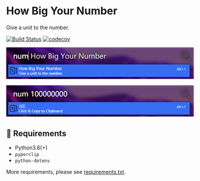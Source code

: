 # How Big Your Number

Give a unit to the number.

[![Build Status](https://travis-ci.com/Zeroto521/Flow.Launcher.Plugin.HowBigYourNumber.svg?branch=master)](https://travis-ci.com/Zeroto521/Flow.Launcher.Plugin.HowBigYourNumber) [![codecov](https://codecov.io/gh/Zeroto521/Flow.Launcher.Plugin.HowBigYourNumber/branch/master/graph/badge.svg)](https://codecov.io/gh/Zeroto521/Flow.Launcher.Plugin.HowBigYourNumber)

![homepage](assets/example_homepage.png)

![result](assets/example_result.png)

## :pushpin: Requirements

- Python3.6(+)
- `pyperclip`
- `python-dotenv`

More requirements, please see [requirements.txt](requirements.txt).
